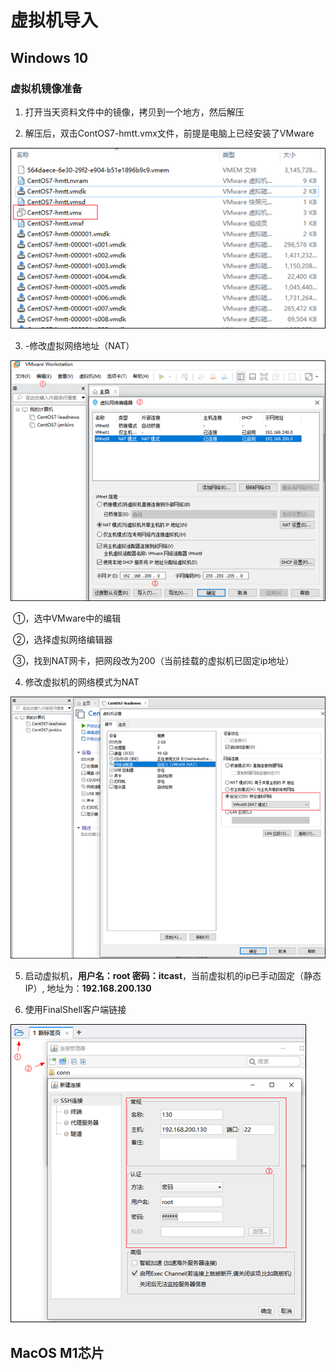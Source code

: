 虚拟机导入
==========

Windows 10
-------

### 虚拟机镜像准备

1. 打开当天资料文件中的镜像，拷贝到一个地方，然后解压

2. 解压后，双击ContOS7-hmtt.vmx文件，前提是电脑上已经安装了VMware

![image-20210407205305080](assets/image-20210407205305080.png)

3) -修改虚拟网络地址（NAT）

![image-20210407205325182](assets/image-20210407205325182.png)

​		                                                        ①，选中VMware中的编辑

​		                                                        ②，选择虚拟网络编辑器

​		                                                        ③，找到NAT网卡，把网段改为200（当前挂载的虚拟机已固定ip地址）

4. 修改虚拟机的网络模式为NAT

![image-20210407205431849](assets/image-20210407205431849.png)

5. 启动虚拟机，**用户名：root  密码：itcast**，当前虚拟机的ip已手动固定（静态IP）, 地址为：**192.168.200.130**

6. 使用FinalShell客户端链接

![image-20210407205502305](assets/image-20210407205502305.png)

MacOS M1芯片
------------

